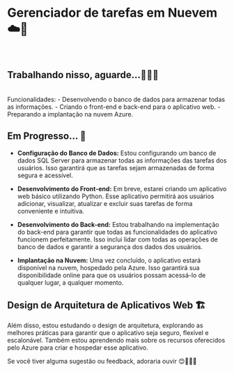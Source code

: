 # Gerenciador de tarefas em Nuevem ☁️📝
<br>
<h2>Trabalhando nisso, aguarde...👩‍💻🔨</h2>
<br>
Funcionalidades:
- Desenvolvendo o banco de dados para armazenar todas as informações.
- Criando o front-end e back-end para o aplicativo web.
- Preparando a implantação na nuvem Azure.

## Em Progresso... 🚧

- **Configuração do Banco de Dados:** Estou configurando um banco de dados SQL Server para armazenar todas as informações das tarefas dos usuários. Isso garantirá que as tarefas sejam armazenadas de forma segura e acessível.
  
- **Desenvolvimento do Front-end:** Em breve, estarei criando um aplicativo web básico utilizando Python. Esse aplicativo permitirá aos usuários adicionar, visualizar, atualizar e excluir suas tarefas de forma conveniente e intuitiva.
  
- **Desenvolvimento do Back-end:** Estou trabalhando na implementação do back-end para garantir que todas as funcionalidades do aplicativo funcionem perfeitamente. Isso inclui lidar com todas as operações de banco de dados e garantir a segurança dos dados dos usuários.
  
- **Implantação na Nuvem:** Uma vez concluído, o aplicativo estará disponível na nuvem, hospedado pela Azure. Isso garantirá sua disponibilidade online para que os usuários possam acessá-lo de qualquer lugar, a qualquer momento.

## Design de Arquitetura de Aplicativos Web 🏗️

Além disso, estou estudando o design de arquitetura, explorando as melhores práticas para garantir que o aplicativo seja seguro, flexível e escalonável. Também estou aprendendo mais sobre os recursos oferecidos pelo Azure para criar e hospedar esse aplicativo.

Se você tiver alguma sugestão ou feedback, adoraria ouvir 😊👩‍💻🚀

